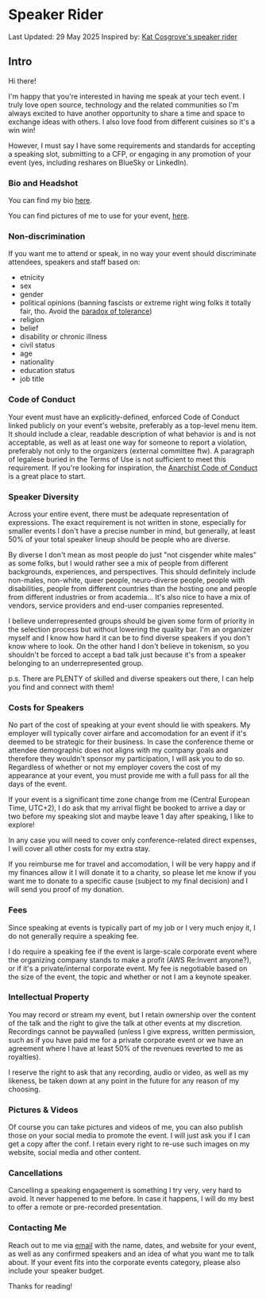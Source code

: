# Speaker Rider

Last Updated: 29 May 2025
Inspired by: [Kat Cosgrove's speaker rider](https://github.com/katcosgrove/katcosgrove/blob/main/speaking.md)

## Intro

Hi there!

I'm happy that you're interested in having me speak at your tech event. 
I truly love open source, technology and the related communities so I'm always excited to have another opportunity to share a time and space to exchange ideas with others.
I also love food from different cuisines so it's a win win!

However, I must say I have some requirements and standards for accepting a speaking slot, submitting to a CFP, or engaging in any promotion of your event (yes, including reshares on BlueSky or LinkedIn).

### Bio and Headshot

You can find my bio [here](/public-speaking/home.md).

You can find pictures of me to use for your event, [here](/images/).

### Non-discrimination

If you want me to attend or speak, in no way your event should discriminate attendees, speakers and staff based on:

- etnicity
- sex
- gender
- political opinions (banning fascists or extreme right wing folks it totally fair, tho. Avoid the [paradox of tolerance](https://en.wikipedia.org/wiki/Paradox_of_tolerance))
- religion
- belief
- disability or chronic illness
- civil status
- age
- nationality
- education status
- job title

### Code of Conduct

Your event must have an explicitly-defined, enforced Code of Conduct linked publicly on your event's website, preferably as a top-level menu item. It should include a clear, readable description of what behavior is and is not acceptable, as well as at least one way for someone to report a violation, preferably not only to the organizers (external committee ftw). 
A paragraph of legalese buried in the Terms of Use is not sufficient to meet this requirement. If you're looking for inspiration, the [Anarchist Code of Conduct](https://web.archive.org/web/20240417125638/https://anarchistcode.com/anarchist-code-of-conduct/view.php) is a great place to start.

### Speaker Diversity

Across your entire event, there must be adequate representation of expressions. The exact requirement is not written in stone, especially for smaller events I don't have a precise number in mind, but generally, at least 50% of your total speaker lineup should be people who are diverse. 

By diverse I don't mean as most people do just "not cisgender white males" as some folks, but I would rather see a mix of people from different backgrounds, experiences, and perspectives. This should definitely include non-males, non-white, queer people, neuro-diverse people, people with disabilities, people from different countries than the hosting one and people from different industries or from academia... It's also nice to have a mix of vendors, service providers and end-user companies represented.

I believe underrepresented groups should be given some form of priority in the selection process but without lowering the quality bar. 
I'm an organizer myself and I know how hard it can be to find diverse speakers if you don't know where to look.
On the other hand I don't believe in tokenism, so you shouldn't be forced to accept a bad talk just because it's from a speaker belonging to an underrepresented group.

p.s. There are PLENTY of skilled and diverse speakers out there, I can help you find and connect with them!

### Costs for Speakers

No part of the cost of speaking at your event should lie with speakers. 
My employer will typically cover airfare and accomodation for an event if it's deemed to be strategic for their business.
In case the conference theme or attendee demographic does not aligns with my company goals and therefore they wouldn't sponsor my participation, I will ask you to do so. 
Regardless of whether or not my employer covers the cost of my appearance at your event, you must provide me with a full pass for all the days of the event.

If your event is a significant time zone change from me (Central European Time, UTC+2), I do ask that my arrival flight be booked to arrive a day or two before my speaking slot and maybe leave 1 day after speaking, I like to explore!

In any case you will need to cover only conference-related direct expenses, I will cover all other costs for my extra stay.

If you reimburse me for travel and accomodation, I will be very happy and if my finances allow it I will donate it to a charity, so please let me know if you want me to donate to a specific cause (subject to my final decision) and I will send you proof of my donation.

### Fees

Since speaking at events is typically part of my job or I very much enjoy it, I do not generally require a speaking fee.

I do require a speaking fee if the event is large-scale corporate event where the organizing company stands to make a profit (AWS Re:Invent anyone?), or if it's a private/internal corporate event.
My fee is negotiable based on the size of the event, the topic and whether or not I am a keynote speaker.

### Intellectual Property

You may record or stream my event, but I retain ownership over the content of the talk and the right to give the talk at other events at my discretion. Recordings cannot be paywalled (unless I give express, written permission, such as if you have paid me for a private corporate event or we have an agreement where I have at least 50% of the revenues reverted to me as royalties).

I reserve the right to ask that any recording, audio or video, as well as my likeness, be taken down at any point in the future for any reason of my choosing.

### Pictures & Videos

Of course you can take pictures and videos of me, you can also publish those on your social media to promote the event. I will just ask you if I can get a copy after the conf. I retain every right to re-use such images on my website, social media and other content.

### Cancellations

Cancelling a speaking engagement is something I try very, very hard to avoid. It never happened to me before. In case it happens, I will do my best to offer a remote or pre-recorded presentation. 

### Contacting Me

Reach out to me via [email](mailto:matteo@mb-consulting.dev) with the name, dates, and website for your event, as well as any confirmed speakers and an idea of what you want me to talk about. If your event fits into the corporate events category, please also include your speaker budget.

Thanks for reading!

